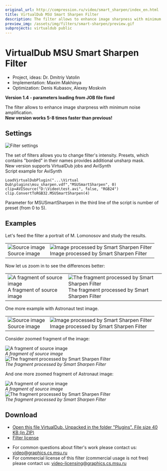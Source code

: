 ```yaml
---
original_url: http://compression.ru/video/smart_sharpen/index_en.html
title: VirtualDub MSU Smart Sharpen Filter
description: The filter allows to enhance image sharpness with minimum noise amplification
preview_img: /assets/img/filters/smart-sharpen/preview.gif
subprojects: virtualdub public
---
```


# VirtualDub MSU Smart Sharpen Filter

* Project, ideas: Dr. Dmitriy Vatolin  
* Implementation: Maxim Makhinya  
* Optimization: Denis Kubasov, Alexey Moskvin

**Version 1.4 - parameters loading from JOB file fixed**

The filter allows to enhance image sharpness with minimum noise
amplification.  
**New version works 5-8 times faster than previous!**

## Settings

<div class="center">
    <div><img src="/assets/img/filters/smart-sharpen/parameters.gif" alt="Filter settings"></div>
</div>
  
The set of filters allows you to change filter's intensity. Presets,
which contains "borded" in their names provides additional unsharp
mask.  
New version supports VirtualDub jobs and AviSynth  
Script example for AviSynth

```
LoadVirtualDubPlugin("...\Virtual Dub\plugins\msu_sharpen.vdf","MSUSmartSharpen", 0)  
clip=AVISource("D:\Video\test.avi", false, "RGB24")
clip.ConvertToRGB32.MSUSmartSharpen(4)
```
Parameter for MSUSmartSharpen in the third line of the script is number
of preset (from 0 to 5).

## Examples

Let's feed the filter a portrait of M. Lomonosov and study the results.

<table>
<tbody>
<tr class="odd">
<td><img src="/assets/img/filters/smart-sharpen/lom_src.jpg" alt="Source image" /><br />
Source image</td>
<td><img src="/assets/img/filters/smart-sharpen/lom_max.jpg" alt="Image processed by Smart Sharpen Filter" /><br />
Image processed by Smart Sharpen Filter</td>
</tr>
</tbody>
</table>

Now let us zoom in to see the differences better:

<table>
<tbody>
<tr class="odd">
<td><img src="/assets/img/filters/smart-sharpen/lom_cut_hend_src.jpg" alt="A fragment of source image" /><br />
A fragment of source image</td>
<td><img src="/assets/img/filters/smart-sharpen/lom_cut_hend_max.jpg" alt="The fragment processed by Smart Sharpen Filter" /><br />
The fragment processed by Smart Sharpen Filter</td>
</tr>
</tbody>
</table>

One more example with Astronaut test image.

<table>
<tbody>
<tr class="odd">
<td><img src="/assets/img/filters/smart-sharpen/astro_src.jpg" alt="Source image" /><br />
Source image</td>
<td><img src="/assets/img/filters/smart-sharpen/astro_max.jpg" alt="Image processed by Smart Sharpen Filter" /><br />
Image processed by Smart Sharpen Filter</td>
</tr>
</tbody>
</table>

Consider zoomed fragment of the image:

<div class="center">
    <div>
        <img src="/assets/img/filters/smart-sharpen/astro_cut_src.jpg" alt="A fragment of source image"><br>
        <i>A fragment of source image</i>
    </div>
</div>

<div class="center">
    <div>
        <img src="/assets/img/filters/smart-sharpen/astro_cut_max.jpg" alt="The fragment processed by Smart Sharpen Filter"><br>
        <i>The fragment processed by Smart Sharpen Filter</i>
    </div>
</div>

And one more zoomed fragment of Astronaut image:

<div class="center">
    <div>
        <img src="/assets/img/filters/smart-sharpen/astro_cut1_src.jpg" alt="A fragment of source image"><br>
        <i>A fragment of source image</i>
    </div>
</div>

<div class="center">
    <div>
        <img src="/assets/img/filters/smart-sharpen/astro_cut1_max.jpg" alt="The fragment processed by Smart Sharpen Filter"><br>
        <i>The fragment processed by Smart Sharpen Filter</i>
    </div>
</div>

## Download

- [Open this file VirtualDub. Unpacked in the folder "Plugins". File
  size 40 KB (in
  ZIP)](http://compression.ru/video/smart_sharpen/src/smart_sharpen.zip)
- [Filter license](http://compression.ru/video/license.txt)

* For common questions about filter's work please contact us: <video@graphics.cs.msu.ru>
* For commercial license of this filter (commercial usage is not free) please contact us: <video-licensing@graphics.cs.msu.ru>
